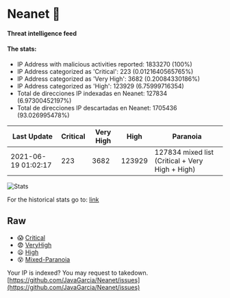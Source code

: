 # Neanet :hocho:
#### Threat intelligence feed
#### The stats:

- IP Address with malicious activities reported: 1833270 (100%)
- IP Address categorized as 'Critical':  223 (0.0121640565765%)
- IP Address categorized as 'Very High':  3682 (0.20084330186%)
- IP Address categorized as 'High':  123929 (6.75999716354)
- Total de direcciones IP indexadas en Neanet:  127834 (6.97300452197%)
- Total de direcciones IP descartadas en Neanet:  1705436 (93.026995478%)

| Last Update | Critical | Very High | High | Paranoia |
| --- | --- | --- | --- | --- |
| 2021-06-19 01:02:17 | 223 | 3682 | 123929 | 127834 mixed list (Critical + Very High + High)|

![Stats](https://docs.google.com/spreadsheets/d/e/2PACX-1vSnaNMIXVabIpDJjufMlzH7poXnshF3mgd8Is1g9ytUEzVsP5my4Trn8f-xkoLLQ38xpL3HtmUexLo6/pubchart?oid=501124687&format=image)

For the historical stats go to: [link](/stats.csv)
## Raw
- :scream: [Critical](https://raw.githubusercontent.com/JavaGarcia/Neanet/master/blacklists/neanet_critical.txt)
- :fearful: [VeryHigh](https://raw.githubusercontent.com/JavaGarcia/Neanet/master/blacklists/neanet_veryHigh.txtt)
- :frowning: [High](https://raw.githubusercontent.com/JavaGarcia/Neanet/master/blacklists/neanet_high.txt)
- :dizzy_face: [Mixed-Paranoia](https://raw.githubusercontent.com/JavaGarcia/Neanet/master/blacklists/neanet_all.txt)


Your IP is indexed? You may request to takedown. [https://github.com/JavaGarcia/Neanet/issues](https://github.com/JavaGarcia/Neanet/issues)


























































































































































































































































































































































































































































































































































































































































































































































































































































































































































































































































































































































































































































































































































































































































































































































































































































































































































































































































































































































































































































































































































































































































































































































































































































































































































































































































































































































































































































































































































































































































































































































































































































































































































































































































































































































































































































































































































































































































































































































































































































































































































































































































































































































































































































































































































































































































































































































































































































































































































































































































































































































































































































































































































































































































































































































































































































































































































































































































































































































































































































































































































































































































































































































































































































































































































































































































































































































































































































































































































































































































































































































































































































































